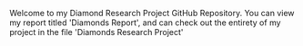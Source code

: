 Welcome to my Diamond Research Project GitHub Repository. You can view my report titled 'Diamonds Report', and can check out the entirety of my project in the file 'Diamonds Research Project'
